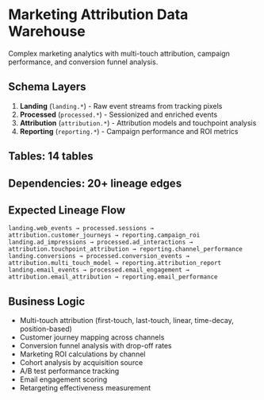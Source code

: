 # Marketing Attribution Data Warehouse

Complex marketing analytics with multi-touch attribution, campaign performance, and conversion funnel analysis.

## Schema Layers

1. **Landing** (`landing.*`) - Raw event streams from tracking pixels
2. **Processed** (`processed.*`) - Sessionized and enriched events
3. **Attribution** (`attribution.*`) - Attribution models and touchpoint analysis
4. **Reporting** (`reporting.*`) - Campaign performance and ROI metrics

## Tables: 14 tables
## Dependencies: 20+ lineage edges

## Expected Lineage Flow

```
landing.web_events → processed.sessions → attribution.customer_journeys → reporting.campaign_roi
landing.ad_impressions → processed.ad_interactions → attribution.touchpoint_attribution → reporting.channel_performance
landing.conversions → processed.conversion_events → attribution.multi_touch_model → reporting.attribution_report
landing.email_events → processed.email_engagement → attribution.email_attribution → reporting.email_performance
```

## Business Logic

- Multi-touch attribution (first-touch, last-touch, linear, time-decay, position-based)
- Customer journey mapping across channels
- Conversion funnel analysis with drop-off rates
- Marketing ROI calculations by channel
- Cohort analysis by acquisition source
- A/B test performance tracking
- Email engagement scoring
- Retargeting effectiveness measurement

